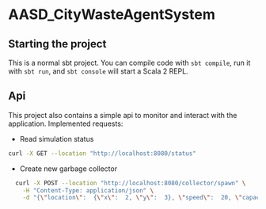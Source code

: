 # AASD_CityWasteAgentSystem

## Starting the project
This is a normal sbt project. You can compile code with `sbt compile`, run it with `sbt run`, and `sbt console` will start a Scala 2 REPL.

## Api
This project also contains a simple api to monitor and interact with the application.
Implemented requests:
- Read simulation status
```bash
curl -X GET --location "http://localhost:8080/status"
```
- Create new garbage collector
```bash
  curl -X POST --location "http://localhost:8080/collector/spawn" \
    -H "Content-Type: application/json" \
    -d "{\"location\":  {\"x\":  2, \"y\":  3}, \"speed\":  20, \"capacity\":  10}"```